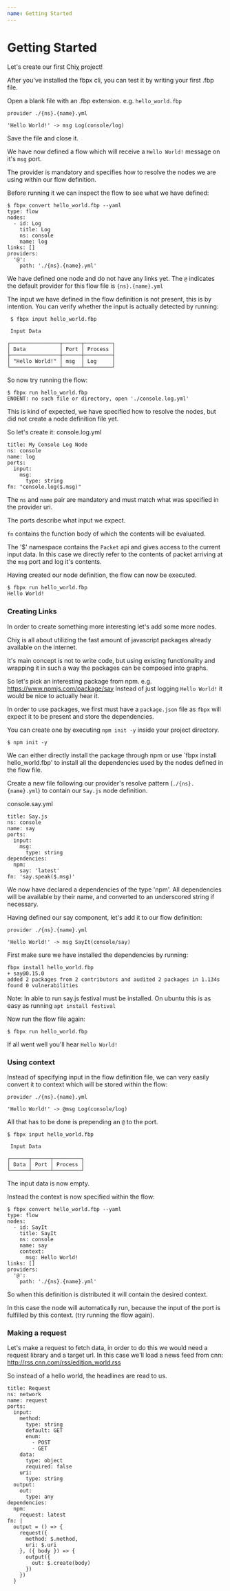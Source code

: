 ```yaml
---
name: Getting Started
---
```


# Getting Started

Let's create our first Chiχ project!

After you've installed the fbpx cli, you can test it by writing your first .fbp file.

Open a blank file with an .fbp extension. e.g. `hello_world.fbp`

```
provider ./{ns}.{name}.yml

'Hello World!' -> msg Log(console/log)
```

Save the file and close it.

We have now defined a flow which will receive a `Hello World!` message on it's `msg` port.

The provider is mandatory and specifies how to resolve the nodes we are using within our flow definition.

Before running it we can inspect the flow to see what we have defined:
```
$ fbpx convert hello_world.fbp --yaml
type: flow
nodes:
  - id: Log
    title: Log
    ns: console
    name: log
links: []
providers:
  '@':
    path: './{ns}.{name}.yml'

```

We have defined one node and do not have any links yet.
The `@` indicates the default provider for this flow file is `{ns}.{name}.yml`

The input we have defined in the flow definition is not present, this is by intention.
You can verify whether the input is actually detected by running:
```
 $ fbpx input hello_world.fbp 

 Input Data

┌────────────────┬──────┬─────────┐
│ Data           │ Port │ Process │
├────────────────┼──────┼─────────┤
│ "Hello World!" │ msg  │ Log     │
└────────────────┴──────┴─────────┘
```

So now try running the flow:
```
$ fbpx run hello_world.fbp 
ENOENT: no such file or directory, open './console.log.yml'
```

This is kind of expected, we have specified how to resolve the nodes, but did not create a node definition file yet.

So let's create it:
console.log.yml
```
title: My Console Log Node
ns: console
name: log
ports:
  input:
    msg:
      type: string
fn: "console.log($.msg)"
```
The `ns` and `name` pair are mandatory and must match what was specified in the provider uri.

The ports describe what input we expect.

`fn` contains the function body of which the contents will be evaluated.

The '$' namespace contains the `Packet` api and gives access to the current input data. 
In this case we directly refer to the contents of packet arriving at the `msg` port and log it's contents.

Having created our node definition, the flow can now be executed.

```bash
$ fbpx run hello_world.fbp 
Hello World!
```

### Creating Links

In order to create something more interesting let's add some more nodes.

Chiχ is all about utilizing the fast amount of javascript packages already available on the internet.

It's main concept is not to write code, but using existing functionality and wrapping it in such a way the packages can be composed into graphs.

So let's pick an interesting package from npm. e.g. https://www.npmjs.com/package/say
Instead of just logging `Hello World!` it would be nice to actually hear it.

In order to use packages, we first must have a `package.json` file as `fbpx` will expect it to be present and store the dependencies.

You can create one by executing `npm init -y` inside your project directory.
```
$ npm init -y
```

We can either directly install the package through npm or use `fbpx install hello_world.fbp' to install all the dependencies used by the nodes defined in the flow file.

Create a new file following our provider's resolve pattern (`./{ns}.{name}.yml`) to contain our `Say.js` node definition.

console.say.yml
```
title: Say.js
ns: console
name: say
ports:
  input:
    msg:
      type: string
dependencies:
  npm:
    say: 'latest'
fn: 'say.speak($.msg)'
```

We now have declared a dependencies of the type 'npm'.
All dependencies will be available by their name, and converted to an underscored string if necessary.

Having defined our say component, let's add it to our flow definition:
```
provider ./{ns}.{name}.yml

'Hello World!' -> msg SayIt(console/say)

```

First make sure we have installed the dependencies by running:
```
fbpx install hello_world.fbp 
+ say@0.15.0
added 2 packages from 2 contributors and audited 2 packages in 1.134s
found 0 vulnerabilities
```
Note: In able to run say.js festival must be installed. On ubuntu this is as easy as running `apt install festival`

Now run the flow file again:
```
$ fbpx run hello_world.fbp 
```

If all went well you'll hear `Hello World!`

### Using context

Instead of specifying input in the flow definition file, we can very easily convert it to context which will be stored within the flow:
```
provider ./{ns}.{name}.yml

'Hello World!' -> @msg Log(console/log)
```
All that has to be done is prepending an `@` to the port.

```
$ fbpx input hello_world.fbp 

 Input Data

┌──────┬──────┬─────────┐
│ Data │ Port │ Process │
└──────┴──────┴─────────┘

```
The input data is now empty.

Instead the context is now specified within the flow:
```
$ fbpx convert hello_world.fbp --yaml
type: flow
nodes:
  - id: SayIt
    title: SayIt
    ns: console
    name: say
    context:
      msg: Hello World!
links: []
providers:
  '@':
    path: './{ns}.{name}.yml'

```
So when this definition is distributed it will contain the desired context.

In this case the node will automatically run, because the input of the port is fulfilled by this context. (try running the flow again).


### Making a request

Let's make a request to fetch data, in order to do this we would need a request library and a target url.
In this case we'll load a news feed from cnn: http://rss.cnn.com/rss/edition_world.rss

So instead of a hello world, the headlines are read to us.


```
title: Request
ns: network
name: request
ports:
  input:
    method:
      type: string
      default: GET
      enum:
        - POST
        - GET
    data:
      type: object
      required: false
    uri:
      type: string
  output:
    out:
      type: any
dependencies:
  npm:
    request: latest
fn: |
  output = () => {
    request({
      method: $.method,
      uri: $.uri
    }, ({ body }) => {
      output({
        out: $.create(body)
      })
    })
  }
```


